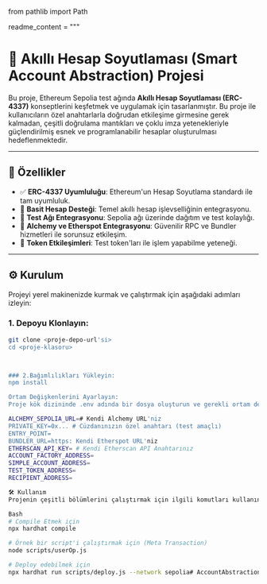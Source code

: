 from pathlib import Path

readme_content = """
# 🧠 Akıllı Hesap Soyutlaması (Smart Account Abstraction) Projesi

Bu proje, Ethereum Sepolia test ağında **Akıllı Hesap Soyutlaması (ERC-4337)** konseptlerini keşfetmek ve uygulamak için tasarlanmıştır. Bu proje ile kullanıcıların özel anahtarlarla doğrudan etkileşime girmesine gerek kalmadan, çeşitli doğrulama mantıkları ve çoklu imza yetenekleriyle güçlendirilmiş esnek ve programlanabilir hesaplar oluşturulması hedeflenmektedir.

---

## 🌟 Özellikler

- ✅ **ERC-4337 Uyumluluğu**: Ethereum'un Hesap Soyutlama standardı ile tam uyumluluk.
- 🔐 **Basit Hesap Desteği**: Temel akıllı hesap işlevselliğinin entegrasyonu.
- 🧪 **Test Ağı Entegrasyonu**: Sepolia ağı üzerinde dağıtım ve test kolaylığı.
- 🔗 **Alchemy ve Etherspot Entegrasyonu**: Güvenilir RPC ve Bundler hizmetleri ile sorunsuz etkileşim.
- 💸 **Token Etkileşimleri**: Test token'ları ile işlem yapabilme yeteneği.

---

## ⚙️ Kurulum

Projeyi yerel makinenizde kurmak ve çalıştırmak için aşağıdaki adımları izleyin:

### 1. Depoyu Klonlayın:

```bash
git clone <proje-depo-url'si>
cd <proje-klasoru>



### 2.Bağımlılıkları Yükleyin:
npm install

Ortam Değişkenlerini Ayarlayın:
Proje kök dizininde .env adında bir dosya oluşturun ve gerekli ortam değişkenlerini aşağıdaki gibi ekleyin. Bu dosyanın içeriğini asla herkese açık bir yerde paylaşmayın veya Git'e yüklemeyin

ALCHEMY_SEPOLIA_URL=# Kendi Alchemy URL'niz
PRIVATE_KEY=0x... # Cüzdanınızın özel anahtarı (test amaçlı)
ENTRY_POINT=
BUNDLER_URL=https: Kendi Etherspot URL'niz
ETHERSCAN_API_KEY= # Kendi Etherscan API Anahtarınız
ACCOUNT_FACTORY_ADDRESS=
SIMPLE_ACCOUNT_ADDRESS=
TEST_TOKEN_ADDRESS=
RECIPIENT_ADDRESS=

🛠️ Kullanım
Projenin çeşitli bölümlerini çalıştırmak için ilgili komutları kullanın. Örneğin:

Bash
# Compile Etmek için
npx hardhat compile

# Örnek bir script'i çalıştırmak için (Meta Transaction)
node scripts/userOp.js

# Deploy edebilmek için 
npx hardhat run scripts/deploy.js --network sepolia#   A c c o u n t A b s t r a c t i o n P r o j e c t  
 